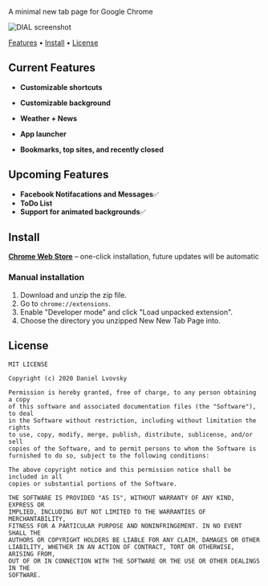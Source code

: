 A minimal new tab page for Google Chrome

![DIAL screenshot](https://lh3.googleusercontent.com/JDRFm0Hcs-cW7oqTZl_PKyYZhSvY5IzxxfU0E6NMVSFInRnrkym_6D3YGMU2rKiETfq488Iexg=w640-h400-e365)   

[Features](#features) • [Install](#install) • [License](#license)

## Current Features

+ **Customizable shortcuts**

+ **Customizable background**

+ **Weather + News**

+ **App launcher**

+ **Bookmarks, top sites, and recently closed**

## Upcoming Features

+ **Facebook Notifacations and Messages**✅
+ **ToDo List**
+ **Support for animated backgrounds**✅

## Install

[**Chrome Web Store**](https://chrome.google.com/webstore/detail/new-tab-dial/jhcadhkfandbknkhibmfojeibbgjehmn) – one-click installation, future updates will be automatic



### Manual installation

1. Download and unzip the zip file.
2. Go to `chrome://extensions`.
3. Enable "Developer mode" and click "Load unpacked extension".
4. Choose the directory you unzipped New New Tab Page into.

## License

```
MIT LICENSE

Copyright (c) 2020 Daniel Lvovsky

Permission is hereby granted, free of charge, to any person obtaining a copy
of this software and associated documentation files (the "Software"), to deal
in the Software without restriction, including without limitation the rights
to use, copy, modify, merge, publish, distribute, sublicense, and/or sell
copies of the Software, and to permit persons to whom the Software is
furnished to do so, subject to the following conditions:

The above copyright notice and this permission notice shall be included in all
copies or substantial portions of the Software.

THE SOFTWARE IS PROVIDED "AS IS", WITHOUT WARRANTY OF ANY KIND, EXPRESS OR
IMPLIED, INCLUDING BUT NOT LIMITED TO THE WARRANTIES OF MERCHANTABILITY,
FITNESS FOR A PARTICULAR PURPOSE AND NONINFRINGEMENT. IN NO EVENT SHALL THE
AUTHORS OR COPYRIGHT HOLDERS BE LIABLE FOR ANY CLAIM, DAMAGES OR OTHER
LIABILITY, WHETHER IN AN ACTION OF CONTRACT, TORT OR OTHERWISE, ARISING FROM,
OUT OF OR IN CONNECTION WITH THE SOFTWARE OR THE USE OR OTHER DEALINGS IN THE
SOFTWARE.

`````````````````````````````````````````````````````````````````````````````
